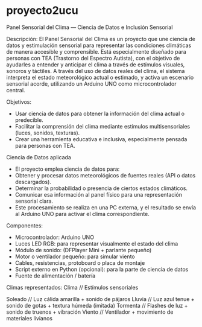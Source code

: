 # proyecto2ucu
Panel Sensorial del Clima — Ciencia de Datos e Inclusión Sensorial

Descripción:
El Panel Sensorial del Clima es un proyecto que une ciencia de datos y estimulación sensorial para representar las condiciones climáticas de manera accesible y comprensible. Está especialmente diseñado para personas con TEA (Trastorno del Espectro Autista), con el objetivo de ayudarles a entender y anticipar el clima a través de estímulos visuales, sonoros y táctiles.
A través del uso de datos reales del clima, el sistema interpreta el estado meteorológico actual o estimado, y activa un escenario sensorial acorde, utilizando un Arduino UNO como microcontrolador central.

Objetivos:
- Usar ciencia de datos para obtener la información del clima actual o predecible.
- Facilitar la comprensión del clima mediante estímulos multisensoriales (luces, sonidos, texturas).
- Crear una herramienta educativa e inclusiva, especialmente pensada para personas con TEA.

Ciencia de Datos aplicada
- El proyecto emplea ciencia de datos para:
- Obtener y procesar datos meteorológicos de fuentes reales (API o datos descargados).
- Determinar la probabilidad o presencia de ciertos estados climáticos.
- Comunicar esa información al panel físico para una representación sensorial clara.
- Este procesamiento se realiza en una PC externa, y el resultado se envía al Arduino UNO para activar el clima correspondiente.

Componentes:
- Microcontrolador: Arduino UNO
- Luces LED RGB: para representar visualmente el estado del clima
- Módulo de sonido: (DFPlayer Mini + parlante pequeño)
- Motor o ventilador pequeño: para simular viento
- Cables, resistencias, protoboard o placa de montaje
- Script externo en Python (opcional): para la parte de ciencia de datos
- Fuente de alimentación / batería

Climas representados:
Clima	// Estímulos sensoriales

Soleado //	Luz cálida amarilla + sonido de pájaros
Lluvia //	Luz azul tenue + sonido de gotas + textura húmeda (imitada)
Tormenta //	Flashes de luz + sonido de truenos + vibración
Viento //	Ventilador + movimiento de materiales livianos



